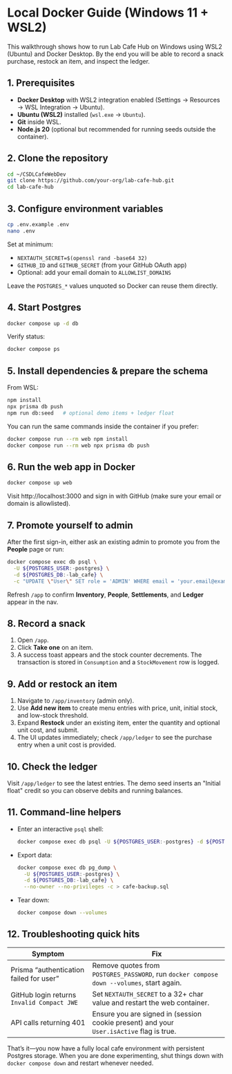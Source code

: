 # Local Docker Guide (Windows 11 + WSL2)

This walkthrough shows how to run Lab Cafe Hub on Windows using WSL2 (Ubuntu) and Docker Desktop. By the end you will be able to record a snack purchase, restock an item, and inspect the ledger.

## 1. Prerequisites

- **Docker Desktop** with WSL2 integration enabled (Settings → Resources → WSL Integration → Ubuntu).
- **Ubuntu (WSL2)** installed (`wsl.exe` → `Ubuntu`).
- **Git** inside WSL.
- **Node.js 20** (optional but recommended for running seeds outside the container).

## 2. Clone the repository

```bash
cd ~/CSDLCafeWebDev
git clone https://github.com/your-org/lab-cafe-hub.git
cd lab-cafe-hub
```

## 3. Configure environment variables

```bash
cp .env.example .env
nano .env
```

Set at minimum:

- `NEXTAUTH_SECRET=$(openssl rand -base64 32)`
- `GITHUB_ID` and `GITHUB_SECRET` (from your GitHub OAuth app)
- Optional: add your email domain to `ALLOWLIST_DOMAINS`

Leave the `POSTGRES_*` values unquoted so Docker can reuse them directly.

## 4. Start Postgres

```bash
docker compose up -d db
```

Verify status:

```bash
docker compose ps
```

## 5. Install dependencies & prepare the schema

From WSL:

```bash
npm install
npx prisma db push
npm run db:seed   # optional demo items + ledger float
```

You can run the same commands inside the container if you prefer:

```bash
docker compose run --rm web npm install
docker compose run --rm web npx prisma db push
```

## 6. Run the web app in Docker

```bash
docker compose up web
```

Visit http://localhost:3000 and sign in with GitHub (make sure your email or domain is allowlisted).

## 7. Promote yourself to admin

After the first sign-in, either ask an existing admin to promote you from the **People** page or run:

```bash
docker compose exec db psql \
  -U ${POSTGRES_USER:-postgres} \
  -d ${POSTGRES_DB:-lab_cafe} \
  -c "UPDATE \"User\" SET role = 'ADMIN' WHERE email = 'your.email@example.com';"
```

Refresh `/app` to confirm **Inventory**, **People**, **Settlements**, and **Ledger** appear in the nav.

## 8. Record a snack

1. Open `/app`.
2. Click **Take one** on an item.
3. A success toast appears and the stock counter decrements. The transaction is stored in `Consumption` and a `StockMovement` row is logged.

## 9. Add or restock an item

1. Navigate to `/app/inventory` (admin only).
2. Use **Add new item** to create menu entries with price, unit, initial stock, and low-stock threshold.
3. Expand **Restock** under an existing item, enter the quantity and optional unit cost, and submit.
4. The UI updates immediately; check `/app/ledger` to see the purchase entry when a unit cost is provided.

## 10. Check the ledger

Visit `/app/ledger` to see the latest entries. The demo seed inserts an "Initial float" credit so you can observe debits and running balances.

## 11. Command-line helpers

- Enter an interactive `psql` shell:
  ```bash
  docker compose exec db psql -U ${POSTGRES_USER:-postgres} -d ${POSTGRES_DB:-lab_cafe}
  ```
- Export data:
  ```bash
  docker compose exec db pg_dump \
    -U ${POSTGRES_USER:-postgres} \
    -d ${POSTGRES_DB:-lab_cafe} \
    --no-owner --no-privileges -c > cafe-backup.sql
  ```
- Tear down:
  ```bash
  docker compose down --volumes
  ```

## 12. Troubleshooting quick hits

| Symptom | Fix |
| --- | --- |
| Prisma “authentication failed for user” | Remove quotes from `POSTGRES_PASSWORD`, run `docker compose down --volumes`, start again. |
| GitHub login returns `Invalid Compact JWE` | Set `NEXTAUTH_SECRET` to a 32+ char value and restart the web container. |
| API calls returning 401 | Ensure you are signed in (session cookie present) and your `User.isActive` flag is true. |

That’s it—you now have a fully local cafe environment with persistent Postgres storage. When you are done experimenting, shut things down with `docker compose down` and restart whenever needed.
